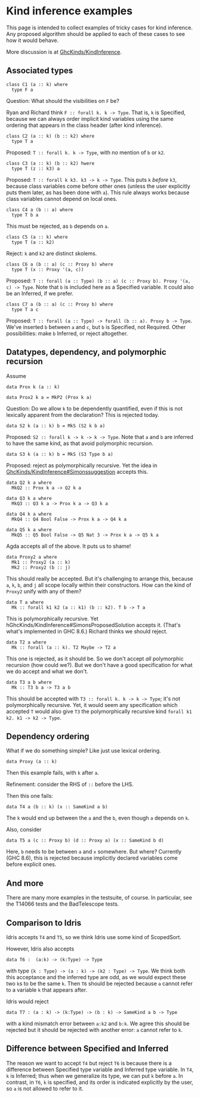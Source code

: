 # Kind inference examples



This page is intended to collect examples of tricky cases for kind inference. Any proposed algorithm should be applied to each of these cases to see how it would behave.



More discussion is at [GhcKinds/KindInference](ghc-kinds/kind-inference).


## Associated types


```
class C1 (a :: k) where
  type F a
```


Question: What should the visibilities on `F` be?



Ryan and Richard think `F :: forall k. k -> Type`. That is, `k` is Specified, because we can always order implicit kind variables using the same ordering that appears in the class header (after kind inference).


```
class C2 (a :: k) (b :: k2) where
  type T a
```


Proposed: `T :: forall k. k -> Type`, with no mention of `b` or `k2`.


```
class C3 (a :: k) (b :: k2) hwere
  type T (z :: k3) a
```


Proposed: `T :: forall k k3. k3 -> k -> Type`. This puts `k` *before* `k3`, because class variables come before other ones (unless the user explicitly puts them later, as has been done with `a`). This rule always works because class variables cannot depend on local ones.


```
class C4 a (b :: a) where
  type T b a
```


This must be rejected, as `b` depends on `a`.


```
class C5 (a :: k) where
  type T (a :: k2)
```


Reject: `k` and `k2` are distinct skolems.


```
class C6 a (b :: a) (c :: Proxy b) where
  type T (x :: Proxy '(a, c))
```


Proposed: `T :: forall (a :: Type) (b :: a) (c :: Proxy b). Proxy '(a, c) -> Type`. Note that `b` is included here as a Specified variable. It could also be an Inferred, if we prefer.


```
class C7 a (b :: a) (c :: Proxy b) where
  type T a c
```


Proposed: `T :: forall (a :: Type) -> forall (b :: a). Proxy b -> Type`. We've inserted `b` between `a` and `c`, but `b` is Specified, not Required. Other possibilities: make `b` Inferred, or reject altogether.


## Datatypes, dependency, and polymorphic recursion



Assume


```
data Prox k (a :: k)
```

```
data Prox2 k a = MkP2 (Prox k a)
```


Question: Do we allow `k` to be dependently quantified, even if this is not lexically apparent from the declaration? This is rejected today.


```
data S2 k (a :: k) b = MkS (S2 k b a)
```


Proposed: `S2 :: forall k -> k -> k -> Type`. Note that `a` and `b` are inferred to have the same kind, as that avoid polymorphic recursion.


```
data S3 k (a :: k) b = MkS (S3 Type b a)
```


Proposed: reject as polymorphically recursive. Yet the idea in [GhcKinds/KindInference\#Simonssuggestion](ghc-kinds/kind-inference#simon's-suggestion) accepts this.


```
data Q2 k a where
  MkQ2 :: Prox k a -> Q2 k a

data Q3 k a where
  MkQ3 :: Q3 k a -> Prox k a -> Q3 k a

data Q4 k a where
  MkQ4 :: Q4 Bool False -> Prox k a -> Q4 k a

data Q5 k a where
  MkQ5 :: Q5 Bool False -> Q5 Nat 3 -> Prox k a -> Q5 k a
```


Agda accepts all of the above. It puts us to shame!


```
data Proxy2 a where
  Mk1 :: Proxy2 (a :: k)
  Mk2 :: Proxy2 (b :: j)
```


This should really be accepted. But it's challenging to arrange this, because `a`, `k`, `b`, and `j` all scope locally within their constructors. How can the kind of `Proxy2` unify with any of them?


```
data T a where
  Mk :: forall k1 k2 (a :: k1) (b :: k2). T b -> T a
```


This is polymorphically recursive. Yet hGhcKinds/KindInference\#SimonsProposedSolution accepts it. (That's what's implemented in GHC 8.6.) Richard thinks we should reject.


```
data T2 a where
  Mk :: forall (a :: k). T2 Maybe -> T2 a
```


This one is rejected, as it should be. So we don't accept *all* polymorphic recursion (how could we?). But we don't have a good specification for what we do accept and what we don't.


```
data T3 a b where
  Mk :: T3 b a -> T3 a b
```


This should be accepted with `T3 :: forall k. k -> k -> Type`; it's not polymorphically recursive. Yet, it would seem any specification which accepted `T` would also give `T3` the polymorphically recursive kind `forall k1 k2. k1 -> k2 -> Type`.


## Dependency ordering



What if we do something simple? Like just use lexical ordering.


```
data Proxy (a :: k)
```


Then this example fails, with `k` after `a`.



Refinement: consider the RHS of `::` before the LHS.



Then this one fails:


```
data T4 a (b :: k) (x :: SameKind a b)
```


The `k` would end up between the `a` and the `b`, even though `a` depends on `k`.



Also, consider


```
data T5 a (c :: Proxy b) (d :: Proxy a) (x :: SameKind b d)
```


Here, `b` needs to be between `a` and `x` somewhere. But where? Currently (GHC 8.6), this is rejected because implicitly declared variables come before explicit ones.


## And more



There are many more examples in the testsuite, of course. In particular, see the T14066 tests and the BadTelescope tests.


## Comparison to Idris



Idris accepts `T4` and `T5`, so we think Idris use some kind of ScopedSort.



However, Idris also accepts


```
data T6 :  (a:k) -> (k:Type) -> Type
```


with type `{k : Type} -> (a : k) -> (k2 : Type) -> Type`. We think both this acceptance and the inferred type are odd, as we would expect these two `k`s to be the same `k`. Then `T6` should be rejected because `a` cannot refer to a variable `k` that appears after.



Idris would reject


```
data T7 : (a : k) -> (k:Type) -> (b : k) -> SameKind a b -> Type
```


with a kind mismatch error between `a:k2` and `b:k`. We agree this should be rejected but it should be rejected with another error: `a` cannot refer to `k`.


## Difference between Specified and Inferred



The reason we want to accept `T4` but reject `T6` is because there is a difference between Specified type variable and Inferred type variable. In `T4`, `k` is Inferred; thus when we generalize its type, we can put `k` before `a`. In contrast, in `T6`, `k` is specified, and its order is indicated explicitly by the user, so `a` is not allowed to refer to it.


